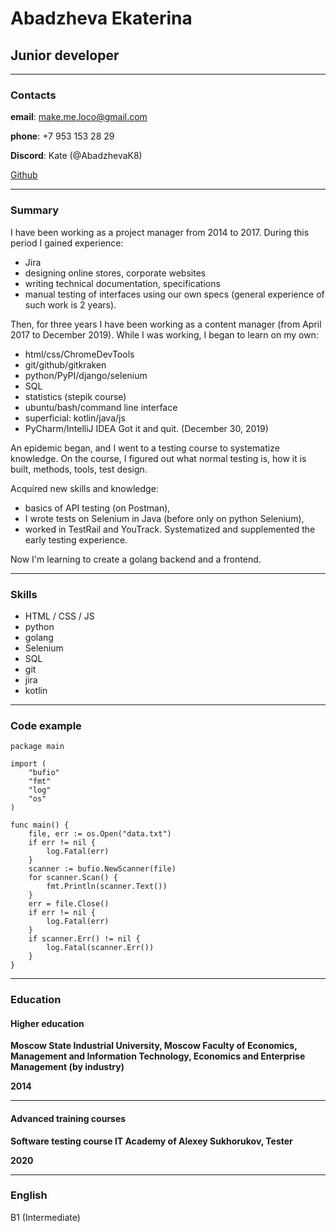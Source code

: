# Abadzheva Ekaterina
## Junior developer
*******
### Contacts

__email__: make.me.loco@gmail.com

__phone__: +7 953 153 28 29

__Discord__: Kate (@AbadzhevaK8)

[Github](https://github.com/AbadzhevaK8/)

********
### Summary
I have been working as a project manager from 2014 to 2017.
During this period I gained experience:
* Jira
* designing online stores, corporate websites
* writing technical documentation, specifications
* manual testing of interfaces using our own specs (general experience of such work is 2 years).

Then, for three years I have  been working as a content manager (from April 2017 to December 2019).
While I was working, I began to learn on my own:
* html/css/ChromeDevTools
* git/github/gitkraken
* python/PyPI/django/selenium
* SQL
* statistics (stepik course)
* ubuntu/bash/command line interface
* superficial: kotlin/java/js
* PyCharm/IntelliJ IDEA
Got it and quit. (December 30, 2019)

An epidemic began, and I went to a testing course to systematize knowledge.
On the course, I figured out what normal testing is, how it is built, methods, tools, test design.

Acquired new skills and knowledge:
* basics of API testing (on Postman),
* I wrote tests on Selenium in Java (before only on python Selenium),
* worked in TestRail and YouTrack.
Systematized and supplemented the early testing experience.

Now I'm learning to create a golang backend and a frontend.


*******
### Skills
* HTML / CSS / JS
* python
* golang
* Selenium
* SQL
* git
* jira
* kotlin

*******

### Code example

```
package main

import (
	"bufio"
	"fmt"
	"log"
	"os"
)

func main() {
	file, err := os.Open("data.txt")
	if err != nil {
		log.Fatal(err)
	}
	scanner := bufio.NewScanner(file)
	for scanner.Scan() {
		fmt.Println(scanner.Text())
	}
	err = file.Close()
	if err != nil {
		log.Fatal(err)
	}
	if scanner.Err() != nil {
		log.Fatal(scanner.Err())
	}
}
```

*******
### Education
#### Higher education ####

**Moscow State Industrial University, Moscow
Faculty of Economics, Management and Information Technology, Economics and Enterprise Management (by industry)**

**2014**

----------------------------------------------------
#### Advanced training courses ####


**Software testing course
IT Academy of Alexey Sukhorukov, Tester**

**2020**

*******
### English
B1 (Intermediate)
